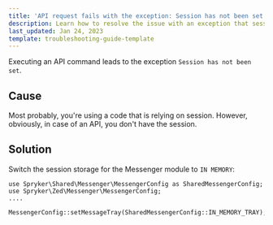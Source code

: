 ```yaml
---
title: 'API request fails with the exception: Session has not been set'
description: Learn how to resolve the issue with an exception that session has not been set.
last_updated: Jan 24, 2023
template: troubleshooting-guide-template
---
```


Executing an API command leads to the exception `Session has not been set`.

## Cause
Most probably, you're using a code that is relying on session. However, obviously, in case of an API, you don't have the session.

## Solution

Switch the session storage for the Messenger module to `IN MEMORY`:

```
use Spryker\Shared\Messenger\MessengerConfig as SharedMessengerConfig;
use Spryker\Zed\Messenger\MessengerConfig;
....

MessengerConfig::setMessageTray(SharedMessengerConfig::IN_MEMORY_TRAY);

```
